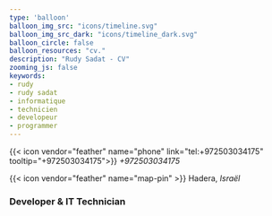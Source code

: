 ```yaml
---
type: 'balloon'
balloon_img_src: "icons/timeline.svg"
balloon_img_src_dark: "icons/timeline_dark.svg"
balloon_circle: false
balloon_resources: "cv."
description: "Rudy Sadat - CV"
zooming_js: false
keywords:
- rudy
- rudy sadat
- informatique
- technicien
- developeur
- programmer
---
```


{{< icon vendor="feather" name="phone" link="tel:+972503034175" tooltip="+972503034175">}} _+972503034175_
<!-- {{< icon vendor="feather" name="mail" link="mailto:rudysadat@gmail.com" tooltip="rudysadat@gmail.com">}} -->

{{< icon vendor="feather" name="map-pin" >}} Hadera, _Israël_


### **Developer & IT Technician**